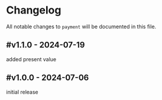 # Changelog

All notable changes to `payment` will be documented in this file.

## #v1.1.0 - 2024-07-19

added present value

## #v1.0.0 - 2024-07-06

initial release
